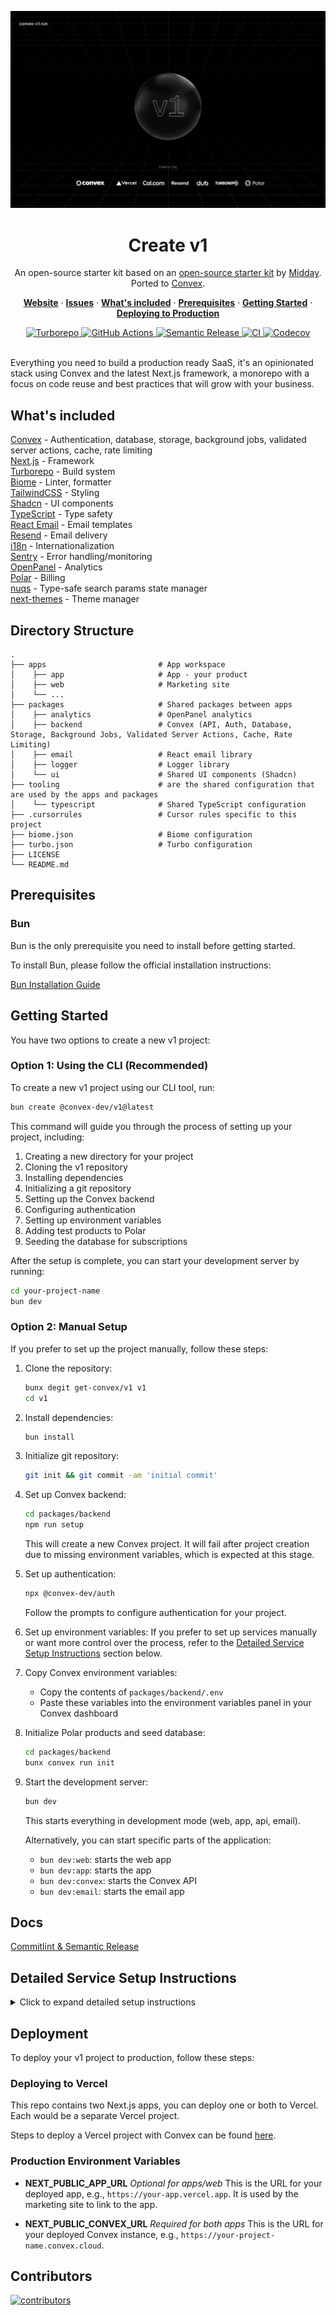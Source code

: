 ![hero](image.png)

<div align="center">
  <h1 align="center">
    <b>Create v1</b>
  </h1>
  <div align="center">
    <p>An open-source starter kit based on an
      <a href="https://v1.run">open-source starter kit</a>
      by
      <a href="https://midday.ai">Midday</a>.
      Ported to
      <a href="https://convex.dev">Convex</a>.
    </p>
    <p>
      <a href="https://convex-v1.run"><strong>Website</strong></a> ·
      <a href="https://github.com/get-convex/v1/issues"><strong>Issues</strong></a>
      ·
      <a href="#whats-included"><strong>What's included</strong></a> ·
      <a href="#prerequisites"><strong>Prerequisites</strong></a> ·
      <a href="#getting-started"><strong>Getting Started</strong></a> ·
      <a href="#deployment"><strong>Deploying to Production</strong></a>
    </p>
  </div>
</div>

<div align="center">
  <a href="https://turbo.build/">
    <img
      src="https://img.shields.io/badge/Turborepo-%230F0813.svg?style=flat&logo=Turborepo&logoColor=white"
      alt="Turborepo"
    />
  </a>
  <a href="https://docs.github.com/en/actions">
    <img
      src="https://img.shields.io/badge/github%20actions-%232671E5.svg?style=flat&logo=githubactions&logoColor=white"
      alt="GitHub Actions"
    />
  </a>
  <a href="https://semantic-release.gitbook.io/semantic-release">
    <img
      src="https://img.shields.io/badge/%20%20%F0%9F%93%A6%F0%9F%9A%80-semantic--release-e10079.svg"
      alt="Semantic Release"
    />
  </a>
  <a href="https://github.com/akhenda/v1/actions/workflows/merge.yml">
    <img
      src="https://github.com/akhenda/v1/actions/workflows/merge.yml/badge.svg" alt="CI"
    />
  </a>
  <a href="https://codecov.io/gh/akhenda/v1">
    <img
      src="https://codecov.io/gh/akhenda/v1/branch/main/graph/badge.svg" alt="Codecov"
    />
  </a>
  <br />
  <br />
</div>

Everything you need to build a production ready SaaS, it's an opinionated stack
using Convex and the latest Next.js framework, a monorepo with a focus on code
reuse and best practices that will grow with your business.

## What's included

[Convex](https://convex.dev/) - Authentication, database, storage, background jobs, validated server actions, cache, rate limiting<br>
[Next.js](https://nextjs.org/) - Framework<br>
[Turborepo](https://turbo.build) - Build system<br>
[Biome](https://biomejs.dev) - Linter, formatter<br>
[TailwindCSS](https://tailwindcss.com/) - Styling<br>
[Shadcn](https://ui.shadcn.com/) - UI components<br>
[TypeScript](https://www.typescriptlang.org/) - Type safety<br>
[React Email](https://react.email/) - Email templates<br>
[Resend](https://resend.com/) - Email delivery<br>
[i18n](https://next-international.vercel.app/) - Internationalization<br>
[Sentry](https://sentry.io/) - Error handling/monitoring<br>
[OpenPanel](https://openpanel.dev/) - Analytics<br>
[Polar](https://polar.sh) - Billing<br>
[nuqs](https://nuqs.47ng.com/) - Type-safe search params state manager<br>
[next-themes](https://next-themes-example.vercel.app/) - Theme manager<br>

## Directory Structure

```
.
├── apps                         # App workspace
│    ├── app                     # App - your product
│    ├── web                     # Marketing site
│    └── ...
├── packages                     # Shared packages between apps
│    ├── analytics               # OpenPanel analytics
│    ├── backend                 # Convex (API, Auth, Database, Storage, Background Jobs, Validated Server Actions, Cache, Rate Limiting)
│    ├── email                   # React email library
│    ├── logger                  # Logger library
│    └── ui                      # Shared UI components (Shadcn)
├── tooling                      # are the shared configuration that are used by the apps and packages
│    └── typescript              # Shared TypeScript configuration
├── .cursorrules                 # Cursor rules specific to this project
├── biome.json                   # Biome configuration
├── turbo.json                   # Turbo configuration
├── LICENSE
└── README.md
```

## Prerequisites

### Bun

Bun is the only prerequisite you need to install before getting started.

To install Bun, please follow the official installation instructions:

[Bun Installation Guide](https://bun.sh/docs/installation)

## Getting Started

You have two options to create a new v1 project:

### Option 1: Using the CLI (Recommended)

To create a new v1 project using our CLI tool, run:

```bash
bun create @convex-dev/v1@latest
```

This command will guide you through the process of setting up your project, including:

1. Creating a new directory for your project
2. Cloning the v1 repository
3. Installing dependencies
4. Initializing a git repository
5. Setting up the Convex backend
6. Configuring authentication
7. Setting up environment variables
8. Adding test products to Polar
9. Seeding the database for subscriptions

After the setup is complete, you can start your development server by running:

```bash
cd your-project-name
bun dev
```

### Option 2: Manual Setup

If you prefer to set up the project manually, follow these steps:

1. Clone the repository:

   ```bash
   bunx degit get-convex/v1 v1
   cd v1
   ```

2. Install dependencies:

   ```bash
   bun install
   ```

3. Initialize git repository:

   ```bash
   git init && git commit -am 'initial commit'
   ```

4. Set up Convex backend:

   ```bash
   cd packages/backend
   npm run setup
   ```

   This will create a new Convex project. It will fail after project creation due to missing environment variables, which is expected at this stage.

5. Set up authentication:

   ```bash
   npx @convex-dev/auth
   ```

   Follow the prompts to configure authentication for your project.

6. Set up environment variables:
   If you prefer to set up services manually or want more control over the process, refer to the [Detailed Service Setup Instructions](#detailed-service-setup-instructions) section below.

7. Copy Convex environment variables:

   - Copy the contents of `packages/backend/.env`
   - Paste these variables into the environment variables panel in your Convex
     dashboard

8. Initialize Polar products and seed database:

   ```bash
   cd packages/backend
   bunx convex run init
   ```

9. Start the development server:

   ```bash
   bun dev
   ```

   This starts everything in development mode (web, app, api, email).

   Alternatively, you can start specific parts of the application:

   - `bun dev:web`: starts the web app
   - `bun dev:app`: starts the app
   - `bun dev:convex`: starts the Convex API
   - `bun dev:email`: starts the email app

## Docs

[Commitlint & Semantic Release](./docs/commitlint.md)

## Detailed Service Setup Instructions

<details>
<summary>Click to expand detailed setup instructions</summary>

If you choose to manually set up services and environment variables, follow these steps for each service:

### Convex

1. Create a new project at <https://dashboard.convex.dev>
2. Obtain your Convex URL from the dashboard under 'Settings' > 'URL & Deploy Key'
3. Add the following to `apps/web/.env` and `apps/app/.env`:

   ```
   # The Convex URL from the dashboard. It should look like 'https://example-123.convex.cloud'
   NEXT_PUBLIC_CONVEX_URL=https://foobar-42.convex.cloud
   ```

### OpenPanel

1. Create an account at <https://openpanel.dev>
2. Create a new project in the OpenPanel dashboard
3. Add the following to `apps/app/.env`:

   ```
   # The secret key from OpenPanel dashboard under 'Settings' > 'Projects'. Starts with 'sec_'
   OPENPANEL_SECRET_KEY=sec_foobarfoobarfoobarfoobar42
   ```

4. Add the following to `apps/web/.env` and `apps/app/.env`:

   ```
   # The client ID from OpenPanel dashboard under 'Settings' > 'Projects'
   NEXT_PUBLIC_OPENPANEL_CLIENT_ID=foo-bar-42-baz-qux-42
   ```

### Sentry

1. Set up a project on <https://sentry.io>
2. Add the following to `apps/app/.env`:

   ```
   # The DSN from Sentry dashboard under 'Settings' > 'Projects' > [Your Project] > 'Client Keys (DSN)'
   NEXT_PUBLIC_SENTRY_DSN=https://foobarfoobar42@foobar42.ingest.sentry.io/42424242

   # The auth token generated in Sentry dashboard under 'Settings' > 'Auth Tokens'
   SENTRY_AUTH_TOKEN=foobarfoobarfoobarfoobarfoobar42

   # Your Sentry organization slug, found in the URL when in your Sentry dashboard
   SENTRY_ORG=your-org-name

   # The name of your Sentry project
   SENTRY_PROJECT=your-project-name
   ```

### Resend

1. Create an account at <https://resend.com>
2. Add the following to `packages/backend/.env`:

   ```
   # The API key from Resend dashboard under 'API Keys'. Starts with 're_'
   RESEND_API_KEY=re_foobarfoobarfoobarfoobarfoobar42

   # (Optional) The email address you want to use as the sender for authentication emails
   # Make sure it's verified in your Resend account under 'Domains'
   RESEND_SENDER_EMAIL_AUTH=auth@yourdomain.com
   ```

### Polar

1. Set up an account at <https://polar.sh>
   _Note: If you're just testing, be sure to switch to Sandbox via the top left dropdown in the dashboard before proceeding._
2. Add the following to `packages/backend/.env`:

   ```
   # Generate this in Polar dashboard under 'Account' > 'Developer settings'
   # Required permissions: 'products:read', 'products:write', 'subscriptions:read'
   POLAR_ACCESS_TOKEN=pat_foobarfoobarfoobarfoobarfoobar42

   # Find this in Polar dashboard under 'Settings'
   POLAR_ORGANIZATION_ID=org_foobarfoobar42

   # Create a webhook in Polar dashboard under 'Settings' > 'Webhooks'
   # The webhook should point to: https://your-convex-deployment.convex.site/events/polar
   POLAR_WEBHOOK_SECRET=whsec_foobarfoobarfoobarfoobarfoobar42
   ```

### Cal.com (Optional)

1. Set up your Cal.com account
2. Add the following to `apps/web/.env`:

   ```
   # Your public Cal.com link, e.g., 'https://cal.com/yourusername'
   NEXT_PUBLIC_CAL_LINK=https://cal.com/your-username
   ```

### Loops (Optional)

1. Set up an account at <https://loops.so>
2. Add the following to `packages/backend/.env`:

   ```
   # The ID of the Loops form you want to use, found in the Loops dashboard
   LOOPS_FORM_ID=foobarfoobar42
   ```

### Google Authentication

1. Set up Google OAuth 2.0 credentials following the guide at <https://support.google.com/cloud/answer/6158849?hl=en>
2. Add the following to `packages/backend/.env`:

   ```
   # The client ID from your Google OAuth 2.0 credentials
   AUTH_GOOGLE_ID=424242424242-foobarfoobarfoobarfoobar42.apps.googleusercontent.com

   # The client secret from your Google OAuth 2.0 credentials
   AUTH_GOOGLE_SECRET=GOCSPX-foobarfoobarfoobarfoobar42
   ```

3. Set up the authorized redirect URI in your Google Cloud Console:
   - Use your Convex deployment's HTTP Actions URL with the path '/api/auth/callback/google'
   - Example: '<https://your-convex-deployment.convex.site/api/auth/callback/google>'
   - You can find your Convex deployment's HTTP Actions URL in the Convex dashboard under 'Settings' > 'URL & Deploy Key'
4. Add both <http://localhost:3000> and <http://localhost:3001> to the list of authorized JavaScript origins for local development.

After setting up all the required services and environment variables, proceed to step 7 in the Getting Started section to copy the Convex environment variables to your Convex dashboard.

For more detailed information on each component, refer to their respective documentation linked in the "What's included" section above.

</details>

## Deployment

To deploy your v1 project to production, follow these steps:

### Deploying to Vercel

This repo contains two Next.js apps, you can deploy one or both to Vercel. Each
would be a separate Vercel project.

Steps to deploy a Vercel project with Convex can be found
[here](https://docs.convex.dev/production/hosting/vercel#deploying-to-vercel).

### Production Environment Variables

- **NEXT_PUBLIC_APP_URL**
  _Optional for apps/web_
  This is the URL for your deployed app, e.g., `https://your-app.vercel.app`.
  It is used by the marketing site to link to the app.

- **NEXT_PUBLIC_CONVEX_URL**
  _Required for both apps_
  This is the URL for your deployed Convex instance, e.g.,
  `https://your-project-name.convex.cloud`.

## Contributors

[![contributors](https://contrib.rocks/image?repo=akhenda/v1)](https://github.com/akhenda/v1/graphs/contributors)
